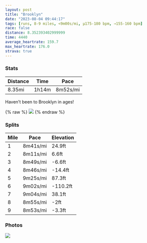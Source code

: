 ```yaml
---
layout: post
title: "Brooklyn"
date: "2023-08-04 09:44:17"
tags: [runs, 8-9 miles, <9m00s/mi, μ175-180 bpm, →155-160 bpm]
race: false
distance: 8.352393402999999
time: 4440
average_heartrate: 159.7
max_heartrate: 176.0
strava: true
---
```


### Stats

| Distance | Time | Pace |
|----------|------|------|
|8.35mi|1h14m|8m52s/mi|

Haven’t been to Brooklyn in ages!

{% raw %}
<img src='https://maps.googleapis.com/maps/api/staticmap?maptype=roadmap&path=enc:aewwFrlsbMRUt@mAnAmD\e@hBnAHGhAwBb@qAh@k@Bg@LSb@GJQb@wBIo@l@Bf@NnAr@p@DbAO`@kALOf@SlAqB\[?QOOK}@LiAZs@|CrBf@Dz@j@PIPa@HA@UJKf@gAz@]XAVS^o@TaBf@]HSjCR_@EEQTqATSJ[x@N`@TJQ@N?GDEZW?aAT[n@RdA?r@\j@KNLJ^JD~@DNIt@BrAt@p@Qj@BLIIAd@Ar@cAtANjAGp@ZLVnAb@nBPHLdAXtB\l@Zv@?x@d@rCZn@?dBb@tA?nBLRa@`@aCNk@XCv@v@rCvAj@`@f@j@r@lBd@E`B\TC^Xt@Nx@@v@Hv@RbAEzBZzAx@v@bA^\~@f@l@~@d@PrAxAxAz@j@l@fAh@xArAt@VxAtAh@r@tBpAPb@|A|@fAz@RRv@jAhBz@RXXEp@\Zd@hAv@`@`AzA`BbDrAd@B~@r@NX^PT]DsAl@gATkATQvAxAbBz@fB{ERSTwA`@oAP}Ad@s@VyAIQsAg@uB_@T_B\kAv@u@N{@Ze@?{@FKIQeCSY]\}AF_ACm@Hc@\cB\u@^_CFOVFIW?c@p@oE|@kDh@aBHu@~@uCx@qETm@F}@zEyUvCkNnCgLFo@fAoEBaA`AcFz@uCDw@l@}AP_A@]d@iCpAcGJg@?c@nAcERiAJiAf@yB~@gBlCqMVy@^w@BSLMVJXGZKHWFeBn@iBz@sEpB{G@e@Nm@l@wAAOFWEo@Nk@Zk@Fc@f@cAb@{A@u@\y@Du@b@gCr@eAr@}Bt@qD`@oCh@_Bb@e@h@oCl@mB^i@jAkCh@_ANi@~@}AT{@hAqBvAmBr@i@xBeC`@WtFsG^SvA_CzAoBJa@BwA]y@IEHg@`@i@@a@Ou@e@kACKTe@GA^MV]z@wC?OTKpA_Ej@mAfA{Al@{Ax@yANy@bA}AX_Ad@_Ad@k@Ry@d@u@GKPe@h@cAZc@v@e@`Cu@pB_@`D]nCm@rBI|Dk@rCQ~B_@h@SjAJz@k@`@Gr@F~A_@xAGb@O`Fa@vDu@f@FhAA`Bc@f@AtCa@tBc@Qi@MaAD_@S{BSqD?eBfCo@nDWl@S&key=AIzaSyC1MId7bFpkLXNAaYhBSTb8jLyiSqzbDtM&size=800x800&markers=color:yellow|label:S|40.75617,-73.99642&markers=color:green|label:F|40.68236999999998,-73.92895999999983'>
{% endraw %}

### Splits

| Mile | Pace | Elevation |
|------|------|-----------|
|1|8m41s/mi|24.9ft|
|2|8m11s/mi|6.6ft|
|3|8m49s/mi|-6.6ft|
|4|8m46s/mi|-14.4ft|
|5|9m25s/mi|87.3ft|
|6|9m02s/mi|-110.2ft|
|7|9m04s/mi|38.1ft|
|8|8m55s/mi|-2ft|
|9|8m53s/mi|-3.3ft|

### Photos
<img src='https://dgtzuqphqg23d.cloudfront.net/uqzC0dgqMeaQ8kRIwoIZs6-XIWCW8v6PHQY49m6rJpA-768x549.jpg'>
